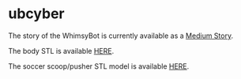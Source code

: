 # ubcyber
The story of the WhimsyBot is currently available as a [Medium Story](https://medium.com/digital-whimsy-lab/introducing-the-whimsybot-fd1250a48447).

The body STL is available [HERE](https://www.tinkercad.com/things/eZATT0KY0X0).

The soccer scoop/pusher STL model is available [HERE](https://www.tinkercad.com/things/lCeFI5wnPTL).
